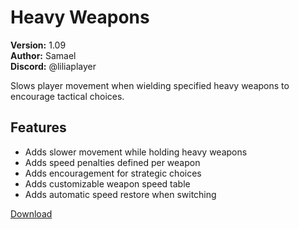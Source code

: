 # Heavy Weapons

**Version:** 1.09  
**Author:** Samael  
**Discord:** @liliaplayer  

Slows player movement when wielding specified heavy weapons to encourage tactical choices.

## Features

- Adds slower movement while holding heavy weapons
- Adds speed penalties defined per weapon
- Adds encouragement for strategic choices
- Adds customizable weapon speed table
- Adds automatic speed restore when switching

[Download](https://github.com/LiliaFramework/Modules/raw/refs/heads/gh-pages/slowweapons.zip)
